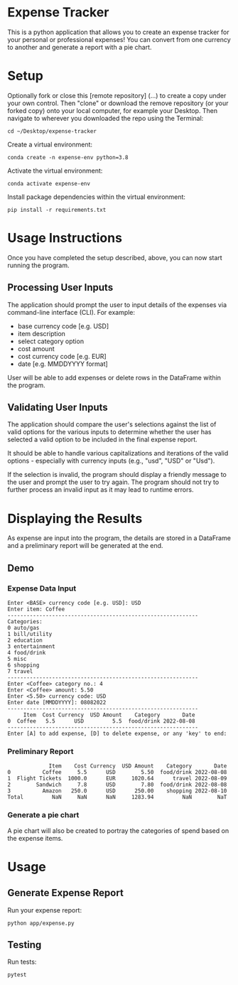 # Expense Tracker

This is a python application that allows you to create an expense tracker for your personal or professional expenses! You can convert from one currency to another and generate a report with a pie chart.

# Setup 

Optionally fork or close this [remote repository] (...) to create a copy under your own control. Then "clone" or download the remove repository (or your forked copy) onto your local computer, for example your Desktop. Then navigate to wherever you downloaded the repo using the Terminal:

```
cd ~/Desktop/expense-tracker
```

Create a virtual environment:

```
conda create -n expense-env python=3.8
```

Activate the virtual environment:
```
conda activate expense-env
```
Install package dependencies within the virtual environment:

```
pip install -r requirements.txt
```

# Usage Instructions
Once you have completed the setup described, above, you can now start running the program.

## Processing User Inputs
The application should prompt the user to input details of the expenses via command-line interface (CLI). For example:
+ base currency code [e.g. USD]
+ item description
+ select category option
+ cost amount
+ cost currency code [e.g. EUR]
+ date [e.g. MMDDYYYY format]

User will be able to add expenses or delete rows in the DataFrame within the program.

## Validating User Inputs
The application should compare the user's selections against the list of valid options for the various inputs to determine whether the user has selected a valid option to be included in the final expense report.

It should be able to handle various capitalizations and iterations of the valid options - especially with currency inputs (e.g., "usd", "USD" or "Usd").

If the selection is invalid, the program should display a friendly message to the user and prompt the user to try again. The program should not try to further process an invalid input as it may lead to runtime errors.

# Displaying the Results
As expense are input into the program, the details are stored in a DataFrame and a preliminary report will be generated at the end.

## Demo

### Expense Data Input
```
Enter <BASE> currency code [e.g. USD]: USD
Enter item: Coffee
------------------------------------------------------------
Categories:
0 auto/gas
1 bill/utility
2 education
3 entertainment
4 food/drink
5 misc
6 shopping
7 travel
------------------------------------------------------------
Enter <Coffee> category no.: 4
Enter <Coffee> amount: 5.50
Enter <5.50> currency code: USD
Enter date [MMDDYYYY]: 08082022
------------------------------------------------------------
     Item  Cost Currency  USD Amount    Category       Date
0  Coffee   5.5      USD         5.5  food/drink 2022-08-08
------------------------------------------------------------
Enter [A] to add expense, [D] to delete expense, or any 'key' to end:
```
### Preliminary Report

```
             Item    Cost Currency  USD Amount    Category       Date
0          Coffee     5.5      USD        5.50  food/drink 2022-08-08
1  Flight Tickets  1000.0      EUR     1020.64      travel 2022-08-09
2        Sandwich     7.8      USD        7.80  food/drink 2022-08-08
3          Amazon   250.0      USD      250.00    shopping 2022-08-10
Total         NaN     NaN      NaN     1283.94         NaN        NaT

```

### Generate a pie chart
A pie chart will also be created to portray the categories of spend based on the expense items. 


# Usage
## Generate Expense Report

Run your expense report:

```
python app/expense.py
```

## Testing
Run tests:
```
pytest
```